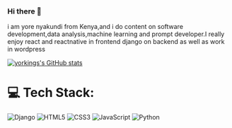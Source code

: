 ### Hi there 👋

i am yore nyakundi from Kenya,and i do content on software development,data analysis,machine learning and  prompt developer.I really enjoy react and reactnative in frontend django on backend as well as work in wordpress

[![yorkings's GitHub stats](https://github-readme-stats.vercel.app/api?username=yorkings)](https://github.com/anuraghazra/github-readme-stats)


# 💻 Tech Stack:
![Django](https://img.shields.io/badge/django-%23092E20.svg?style=for-the-badge&logo=django&logoColor=white) ![HTML5](https://img.shields.io/badge/html5-%23E34F26.svg?style=for-the-badge&logo=html5&logoColor=white) ![CSS3](https://img.shields.io/badge/css3-%231572B6.svg?style=for-the-badge&logo=css3&logoColor=white) ![JavaScript](https://img.shields.io/badge/javascript-%23323330.svg?style=for-the-badge&logo=javascript&logoColor=%23F7DF1E) ![Python](https://img.shields.io/badge/python-3670A0?style=for-the-badge&logo=python&logoColor=ffdd54)
